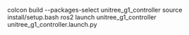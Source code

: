 colcon build --packages-select unitree_g1_controller
source install/setup.bash
ros2 launch unitree_g1_controller unitree_g1_controller.launch.py